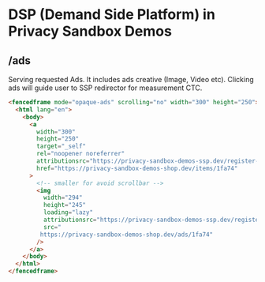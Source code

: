 # DSP (Demand Side Platform) in Privacy Sandbox Demos

## /ads

Serving requested Ads. It includes ads creative (Image, Video etc). Clicking ads will guide user to SSP redirector for measurement CTC.

```html
<fencedframe mode="opaque-ads" scrolling="no" width="300" height="250">
  <html lang="en">
    <body>
      <a
        width="300"
        height="250"
        target="_self"
        rel="noopener noreferrer"
        attributionsrc="https://privacy-sandbox-demos-ssp.dev/register-source?advertiser=privacy-sandbox-demos-shop.dev&amp;id=1fa74"
        href="https://privacy-sandbox-demos-shop.dev/items/1fa74"
      >
        <!-- smaller for avoid scrollbar -->
        <img
          width="294"
          height="245"
          loading="lazy"
          attributionsrc="https://privacy-sandbox-demos-ssp.dev/register-source?advertiser=privacy-sandbox-demos-shop.dev&amp;id=1fa74"
          src="
         https://privacy-sandbox-demos-shop.dev/ads/1fa74"
        />
      </a>
    </body>
  </html>
</fencedframe>
```

